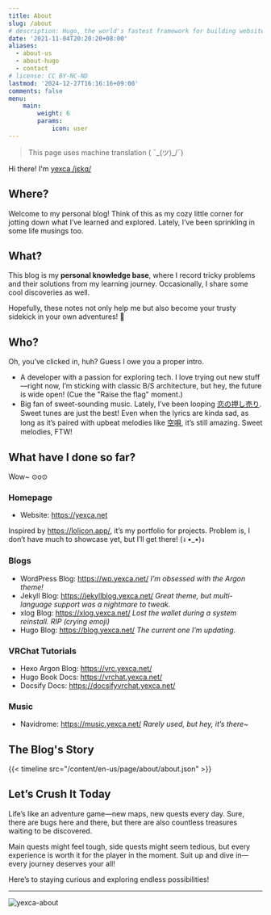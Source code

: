 ```yaml
---
title: About
slug: /about
# description: Hugo, the world's fastest framework for building websites
date: '2021-11-04T20:20:20+08:00'
aliases:
  - about-us
  - about-hugo
  - contact
# license: CC BY-NC-ND
lastmod: '2024-12-27T16:16:16+09:00'
comments: false
menu:
    main: 
        weight: 6
        params:
            icon: user
---
```


> This page uses machine translation ( ¯\_(ツ)_/¯)

Hi there! I'm [yexca /jɛkɑ/](https://blog.yexca.net/en/)

## Where?

Welcome to my personal blog! Think of this as my cozy little corner for jotting down what I’ve learned and explored. Lately, I’ve been sprinkling in some life musings too.

## What?

This blog is my **personal knowledge base**, where I record tricky problems and their solutions from my learning journey. Occasionally, I share some cool discoveries as well.  

Hopefully, these notes not only help me but also become your trusty sidekick in your own adventures! 🚀  

## Who?

Oh, you’ve clicked in, huh? Guess I owe you a proper intro.  

- A developer with a passion for exploring tech. I love trying out new stuff—right now, I’m sticking with classic B/S architecture, but hey, the future is wide open! (Cue the "Raise the flag" moment.)
- Big fan of sweet-sounding music. Lately, I’ve been looping [恋の押し売り](https://music.youtube.com/watch?v=I_YfQj2IlmY&si=4KdzRSsvDGNpm7u-). Sweet tunes are just the best! Even when the lyrics are kinda sad, as long as it’s paired with upbeat melodies like [空唄](https://music.youtube.com/watch?v=BIL21F_HwgY&si=wjyZhahxAAabUwKD), it’s still amazing. Sweet melodies, FTW!

## What have I done so far?

Wow~ ⊙o⊙  

### Homepage  

- Website: <https://yexca.net>  

Inspired by <https://lolicon.app/>, it’s my portfolio for projects. Problem is, I don’t have much to showcase yet, but I’ll get there! (ง •_•)ง  

### Blogs  

- WordPress Blog: <https://wp.yexca.net/> *I’m obsessed with the Argon theme!*
- Jekyll Blog: <https://jekyllblog.yexca.net/> *Great theme, but multi-language support was a nightmare to tweak.*
- xlog Blog: <https://xlog.yexca.net/> *Lost the wallet during a system reinstall. RIP (crying emoji)*
- Hugo Blog: <https://blog.yexca.net/> *The current one I’m updating.*

### VRChat Tutorials  

- Hexo Argon Blog: <https://vrc.yexca.net/>
- Hugo Book Docs: <https://vrchat.yexca.net/>
- Docsify Docs: <https://docsifyvrchat.yexca.net/>  

### Music  

- Navidrome: <https://music.yexca.net/> *Rarely used, but hey, it’s there~*

## The Blog's Story  

{{< timeline src="/content/en-us/page/about/about.json" >}}  

## Let’s Crush It Today

Life’s like an adventure game—new maps, new quests every day. Sure, there are bugs here and there, but there are also countless treasures waiting to be discovered.  

Main quests might feel tough, side quests might seem tedious, but every experience is worth it for the player in the moment. Suit up and dive in—every journey deserves your all!  

Here’s to staying curious and exploring endless possibilities!  

---

![yexca-about](https://count.getloli.com/@yexca-about)
